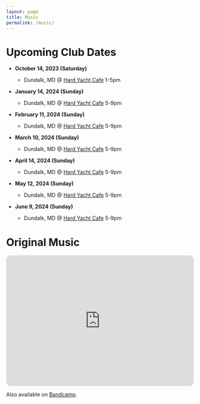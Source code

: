 ```yaml
---
layout: page
title: Music
permalink: /music/
---
```


# Upcoming Club Dates

- **October 14, 2023 (Saturday)**
  - Dundalk, MD @ [Hard Yacht Cafe](https://hardyacht.com/) 1-5pm

- **January 14, 2024 (Sunday)**
  - Dundalk, MD @ [Hard Yacht Cafe](https://hardyacht.com/) 5-9pm

- **February 11, 2024 (Sunday)**
  - Dundalk, MD @ [Hard Yacht Cafe](https://hardyacht.com/) 5-9pm

- **March 10, 2024 (Sunday)**
  - Dundalk, MD @ [Hard Yacht Cafe](https://hardyacht.com/) 5-9pm

- **April 14, 2024 (Sunday)**
  - Dundalk, MD @ [Hard Yacht Cafe](https://hardyacht.com/) 5-9pm

- **May 12, 2024 (Sunday)**
  - Dundalk, MD @ [Hard Yacht Cafe](https://hardyacht.com/) 5-9pm

- **June 9, 2024 (Sunday)**
  - Dundalk, MD @ [Hard Yacht Cafe](https://hardyacht.com/) 5-9pm

# Original Music
<iframe style="border-radius:12px" src="https://open.spotify.com/embed/artist/3mWRgP603oVga3g0Y4DZoC?utm_source=generator" width="100%" height="352" frameBorder="0" allowfullscreen="" allow="autoplay; clipboard-write; encrypted-media; fullscreen; picture-in-picture" loading="lazy"></iframe>

Also available on [Bandcamp](https://animal-project.bandcamp.com/).